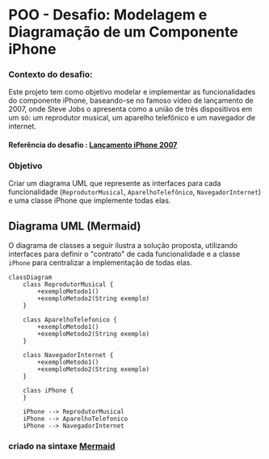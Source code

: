 # POO - Desafio: Modelagem e Diagramação de um Componente iPhone
### Contexto do desafio:
Este projeto tem como objetivo modelar e implementar as funcionalidades do componente iPhone, baseando-se no famoso vídeo de lançamento de 2007, onde Steve Jobs o apresenta como a união de três dispositivos em um só: um reprodutor musical, um aparelho telefônico e um navegador de internet.

#### Referência do desafio : [Lançamento iPhone 2007](https://www.youtube.com/watch?v=9ou608QQRq8) 

### Objetivo
Criar um diagrama UML que represente as interfaces para cada funcionalidade (`ReprodutorMusical`, `AparelhoTelefônico`, `NavegadorInternet`) e uma classe iPhone que implemente todas elas.

## Diagrama UML (Mermaid)

O diagrama de classes a seguir ilustra a solução proposta, utilizando interfaces para definir o "contrato" de cada funcionalidade e a classe `iPhone` para centralizar a implementação de todas elas.
```mermaid
classDiagram
    class ReprodutorMusical {
        +exemploMetodo1()
        +exemploMetodo2(String exemplo)
    }

    class AparelhoTelefonico {
        +exemploMetodo1()
        +exemploMetodo2(String exemplo)
    }

    class NavegadorInternet {
        +exemploMetodo1()
        +exemploMetodo2(String exemplo)
    }

    class iPhone {
    }

    iPhone --> ReprodutorMusical
    iPhone --> AparelhoTelefonico
    iPhone --> NavegadorInternet
```

### criado na sintaxe [Mermaid](https://mermaid.js.org/)
